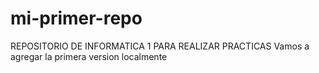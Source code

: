 # mi-primer-repo
REPOSITORIO DE INFORMATICA 1 PARA REALIZAR PRACTICAS
Vamos a agregar la primera version localmente
